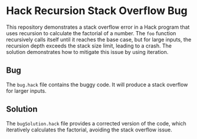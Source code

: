 # Hack Recursion Stack Overflow Bug

This repository demonstrates a stack overflow error in a Hack program that uses recursion to calculate the factorial of a number. The `foo` function recursively calls itself until it reaches the base case, but for large inputs, the recursion depth exceeds the stack size limit, leading to a crash.  The solution demonstrates how to mitigate this issue by using iteration.

## Bug
The `bug.hack` file contains the buggy code.  It will produce a stack overflow for larger inputs.

## Solution
The `bugSolution.hack` file provides a corrected version of the code, which iteratively calculates the factorial, avoiding the stack overflow issue.